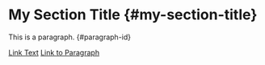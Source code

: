 
# My Section Title {#my-section-title}

This is a paragraph. {#paragraph-id}

[Link Text](#my-section-title)
[Link to Paragraph](#paragraph-id)
